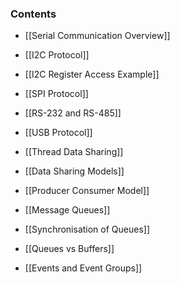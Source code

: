 ### Contents

- [[Serial Communication Overview]]
    
- [[I2C Protocol]]
    
- [[I2C Register Access Example]]
    
- [[SPI Protocol]]
    
- [[RS-232 and RS-485]]
    
- [[USB Protocol]]
    
- [[Thread Data Sharing]]
    
- [[Data Sharing Models]]
    
- [[Producer Consumer Model]]
    
- [[Message Queues]]
    
- [[Synchronisation of Queues]]
    
- [[Queues vs Buffers]]
    
- [[Events and Event Groups]]
